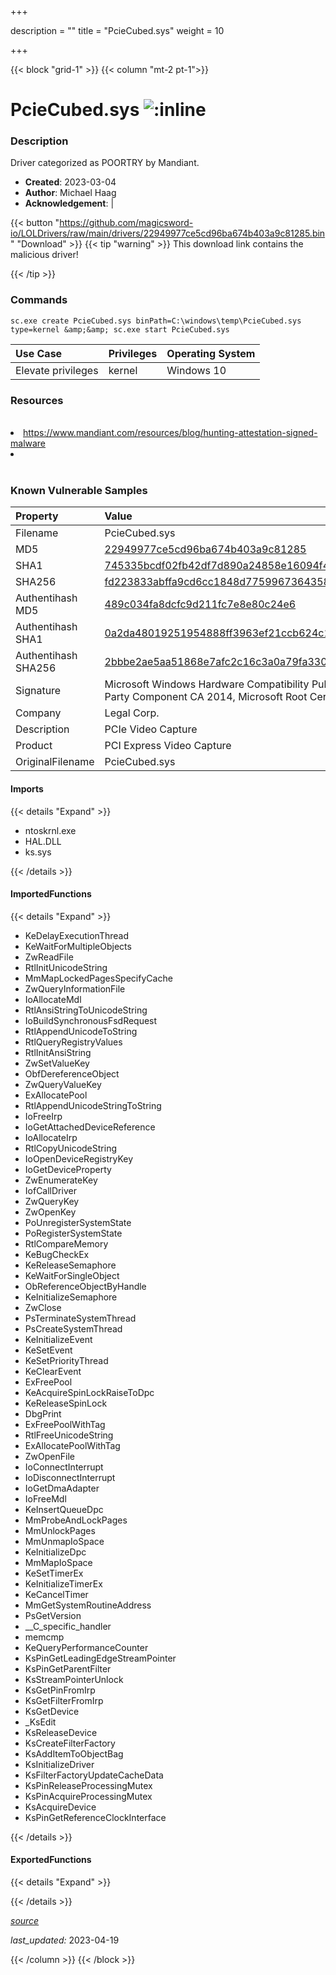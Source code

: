 +++

description = ""
title = "PcieCubed.sys"
weight = 10

+++


{{< block "grid-1" >}}
{{< column "mt-2 pt-1">}}


# PcieCubed.sys ![:inline](/images/twitter_verified.png) 


### Description

Driver categorized as POORTRY by Mandiant.

- **Created**: 2023-03-04
- **Author**: Michael Haag
- **Acknowledgement**:  | [](https://twitter.com/)

{{< button "https://github.com/magicsword-io/LOLDrivers/raw/main/drivers/22949977ce5cd96ba674b403a9c81285.bin" "Download" >}}
{{< tip "warning" >}}
This download link contains the malicious driver!

{{< /tip >}}

### Commands

```
sc.exe create PcieCubed.sys binPath=C:\windows\temp\PcieCubed.sys type=kernel &amp;&amp; sc.exe start PcieCubed.sys
```

| Use Case | Privileges | Operating System | 
|:---- | ---- | ---- |
| Elevate privileges | kernel | Windows 10 |

### Resources
<br>
<li><a href="https://www.mandiant.com/resources/blog/hunting-attestation-signed-malware">https://www.mandiant.com/resources/blog/hunting-attestation-signed-malware</a></li>
<li><a href=""></a></li>
<br>

### Known Vulnerable Samples

| Property           | Value |
|:-------------------|:------|
| Filename           | PcieCubed.sys |
| MD5                | [22949977ce5cd96ba674b403a9c81285](https://www.virustotal.com/gui/file/22949977ce5cd96ba674b403a9c81285) |
| SHA1               | [745335bcdf02fb42df7d890a24858e16094f48fd](https://www.virustotal.com/gui/file/745335bcdf02fb42df7d890a24858e16094f48fd) |
| SHA256             | [fd223833abffa9cd6cc1848d77599673643585925a7ee51259d67c44d361cce8](https://www.virustotal.com/gui/file/fd223833abffa9cd6cc1848d77599673643585925a7ee51259d67c44d361cce8) |
| Authentihash MD5   | [489c034fa8dcfc9d211fc7e8e80c24e6](https://www.virustotal.com/gui/search/authentihash%253A489c034fa8dcfc9d211fc7e8e80c24e6) |
| Authentihash SHA1  | [0a2da48019251954888ff3963ef21ccb624c1aba](https://www.virustotal.com/gui/search/authentihash%253A0a2da48019251954888ff3963ef21ccb624c1aba) |
| Authentihash SHA256| [2bbbe2ae5aa51868e7afc2c16c3a0a79fa3302e6830feeccca7f0363a62dddb4](https://www.virustotal.com/gui/search/authentihash%253A2bbbe2ae5aa51868e7afc2c16c3a0a79fa3302e6830feeccca7f0363a62dddb4) |
| Signature         | Microsoft Windows Hardware Compatibility Publisher, Microsoft Windows Third Party Component CA 2014, Microsoft Root Certificate Authority 2010   |
| Company           | Legal Corp. |
| Description       | PCIe Video Capture |
| Product           | PCI Express Video Capture |
| OriginalFilename  | PcieCubed.sys |


#### Imports
{{< details "Expand" >}}
* ntoskrnl.exe
* HAL.DLL
* ks.sys

{{< /details >}}
#### ImportedFunctions
{{< details "Expand" >}}
* KeDelayExecutionThread
* KeWaitForMultipleObjects
* ZwReadFile
* RtlInitUnicodeString
* MmMapLockedPagesSpecifyCache
* ZwQueryInformationFile
* IoAllocateMdl
* RtlAnsiStringToUnicodeString
* IoBuildSynchronousFsdRequest
* RtlAppendUnicodeToString
* RtlQueryRegistryValues
* RtlInitAnsiString
* ZwSetValueKey
* ObfDereferenceObject
* ZwQueryValueKey
* ExAllocatePool
* RtlAppendUnicodeStringToString
* IoFreeIrp
* IoGetAttachedDeviceReference
* IoAllocateIrp
* RtlCopyUnicodeString
* IoOpenDeviceRegistryKey
* IoGetDeviceProperty
* ZwEnumerateKey
* IofCallDriver
* ZwQueryKey
* ZwOpenKey
* PoUnregisterSystemState
* PoRegisterSystemState
* RtlCompareMemory
* KeBugCheckEx
* KeReleaseSemaphore
* KeWaitForSingleObject
* ObReferenceObjectByHandle
* KeInitializeSemaphore
* ZwClose
* PsTerminateSystemThread
* PsCreateSystemThread
* KeInitializeEvent
* KeSetEvent
* KeSetPriorityThread
* KeClearEvent
* ExFreePool
* KeAcquireSpinLockRaiseToDpc
* KeReleaseSpinLock
* DbgPrint
* ExFreePoolWithTag
* RtlFreeUnicodeString
* ExAllocatePoolWithTag
* ZwOpenFile
* IoConnectInterrupt
* IoDisconnectInterrupt
* IoGetDmaAdapter
* IoFreeMdl
* KeInsertQueueDpc
* MmProbeAndLockPages
* MmUnlockPages
* MmUnmapIoSpace
* KeInitializeDpc
* MmMapIoSpace
* KeSetTimerEx
* KeInitializeTimerEx
* KeCancelTimer
* MmGetSystemRoutineAddress
* PsGetVersion
* __C_specific_handler
* memcmp
* KeQueryPerformanceCounter
* KsPinGetLeadingEdgeStreamPointer
* KsPinGetParentFilter
* KsStreamPointerUnlock
* KsGetPinFromIrp
* KsGetFilterFromIrp
* KsGetDevice
* _KsEdit
* KsReleaseDevice
* KsCreateFilterFactory
* KsAddItemToObjectBag
* KsInitializeDriver
* KsFilterFactoryUpdateCacheData
* KsPinReleaseProcessingMutex
* KsPinAcquireProcessingMutex
* KsAcquireDevice
* KsPinGetReferenceClockInterface

{{< /details >}}
#### ExportedFunctions
{{< details "Expand" >}}

{{< /details >}}


[*source*](https://github.com/magicsword-io/LOLDrivers/tree/main/yaml/pciecubed.yaml)

*last_updated:* 2023-04-19








{{< /column >}}
{{< /block >}}
